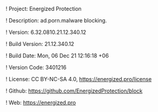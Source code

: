 ! Project: Energized Protection

! Description: ad.porn.malware blocking.

! Version: 6.32.0810.21.12.340.12

! Build Version: 21.12.340.12

! Build Date: Mon, 06 Dec 21 12:16:18 +06

! Version Code: 3401216

! License: CC BY-NC-SA 4.0, https://energized.pro/license

! Github: https://github.com/EnergizedProtection/block

! Web: https://energized.pro
